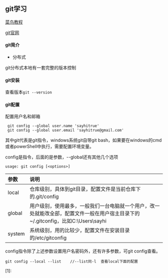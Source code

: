 ## git学习

[菜鸟教程](https://www.runoob.com/git/git-tutorial.html)

[git官网](https://git-scm.com/book/zh/v2)

#### git简介
- 分布式

git分布式本地有一套完整的版本控制


#### git安装

查看版本`git --version`

#### git配置

配置用户名和邮箱

     git config --global user.name 'sayhitrue'
     git config --global user.email 'sayhitrue@gmail.com'
其中git代表是git指令，windows系统git自带git bash，如果要在windows的cmd或者powerShell中执行，需要配置环境变量。

config是指令，后面的是参数，--global还有其他几个选项

    usage: git config [<options>]
|参数|说明|
|:--|:--|
|local|仓库级别，具体到git目录，配置文件是当前仓库下的.git/config|
|global|用户级别，使用最多，一般我们一台电脑就一个用户，改一处就能改全部，配置文件一般在用户宿主目录下的~/.gitconfig，比如C:\Users\sayhi|
|system|系统级别，用的比较少，配置文件在安装目录的/etc/gitconfig|

config指令除了上述参数设置用户名密码外，还有许多参数，可git config查看。

    git config --local --list    //--list同-l  查看local下面的配置



[1]:
